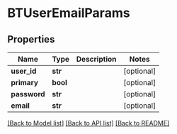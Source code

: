 # BTUserEmailParams

## Properties
Name | Type | Description | Notes
------------ | ------------- | ------------- | -------------
**user_id** | **str** |  | [optional] 
**primary** | **bool** |  | [optional] 
**password** | **str** |  | [optional] 
**email** | **str** |  | [optional] 

[[Back to Model list]](../README.md#documentation-for-models) [[Back to API list]](../README.md#documentation-for-api-endpoints) [[Back to README]](../README.md)


